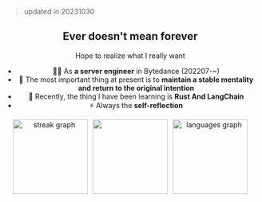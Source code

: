 > updated in 20231030

<div align="center">

## Ever doesn't mean forever

Hope to realize what I really want


- 👨‍💻 As **a server engineer** in Bytedance (202207-~)
- 🫣 The most important thing at present is to **maintain a stable mentality and return to the original intention**
- 🤕 Recently, the thing I have been learning is **Rust And LangChain**
- ⚡ Always the **self-reflection**

</div>


<div align="center">
  <div style="display: flex; justify-content: center;">
    <img src="https://streak-stats.demolab.com?user=catwithtudou&locale=en&mode=daily&theme=radical&hide_border=false&border_radius=5" height="150" alt="streak graph" style="margin-right: 10px;" />
    <img src="https://github-readme-stats.vercel.app/api?username=catwithtudou&show_icons=true&theme=radical&count_private=true" height="150" style="margin-right: 10px;" />
    <img src="https://github-readme-stats.vercel.app/api/top-langs?username=catwithtudou&locale=en&hide_title=false&layout=compact&card_width=320&langs_count=5&theme=radical&hide_border=false&hide=Jupyter%20Notebook" height="150" alt="languages graph" />
  </div>
</div>



